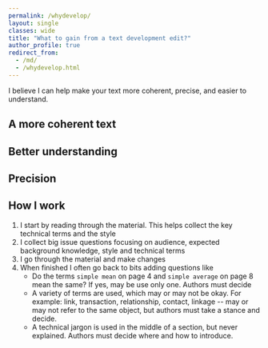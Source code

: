 ```yaml
---
permalink: /whydevelop/
layout: single
classes: wide
title: "What to gain from a text development edit?"
author_profile: true
redirect_from:
  - /md/
  - /whydevelop.html
---
```


I believe I can help make your text more coherent, precise, and easier to understand.


## A more coherent text



## Better understanding 



## Precision






## How I work

1. I start by reading through the material. This helps collect the key technical terms and the style
2. I collect big issue questions focusing on audience, expected background knowledge, style and technical terms
3. I go through the material and make changes
4. When finished I often go back to bits adding questions like
	* Do the terms `simple mean` on page 4 and `simple average` on page 8 mean the same? If yes, may be use only one. Authors must decide
	* A variety of terms are used, which may or may not be okay. For example: link, transaction, relationship, contact, linkage -- may or may not refer to the same object, but authors must take a stance and decide.
	* A technical jargon is used in the middle of a section, but never explained. Authors must decide where and how to introduce. 

